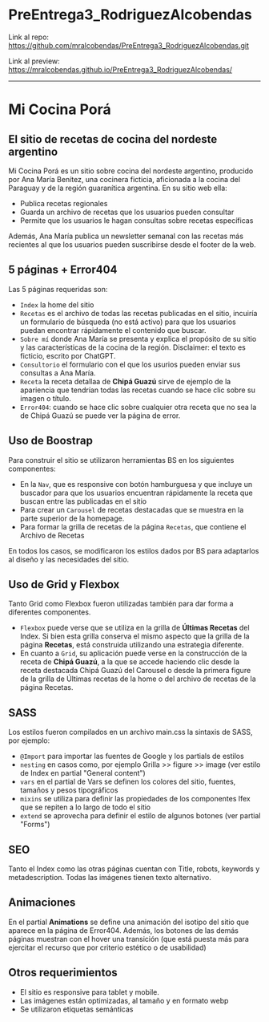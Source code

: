 # PreEntrega3_RodriguezAlcobendas


Link al repo:
https://github.com/mralcobendas/PreEntrega3_RodriguezAlcobendas.git

Link al preview: 
https://mralcobendas.github.io/PreEntrega3_RodriguezAlcobendas/


---------------------------

# Mi Cocina Porá
## El sitio de recetas de cocina del nordeste argentino

Mi Cocina Porá es un sitio sobre cocina del nordeste argentino, producido por Ana María Benítez, una cocinera ficticia, aficionada a la cocina del Paraguay y de la región guaranítica argentina. En su sitio web ella:

- Publica recetas regionales
- Guarda un archivo de recetas que los usuarios pueden consultar
- Permite que los usuarios le hagan consultas sobre recetas específicas

Además, Ana María publica un newsletter semanal con las recetas más recientes al que los usuarios pueden suscribirse desde el footer de la web.

## 5 páginas + Error404
Las 5 páginas requeridas son:
- `Index` la home del sitio
- `Recetas` es el archivo de todas las recetas publicadas en el sitio, incuiría un formulario de búsqueda (no está activo) para que los usuarios puedan encontrar rápidamente el contenido que buscar.
- `Sobre mí` donde Ana María se presenta y explica el propósito de su sitio y las características de la cocina de la región. Disclaimer: el texto es ficticio, escrito por ChatGPT.
- `Consultorio` el formulario con el que los usurios pueden enviar sus consultas a Ana María.
- `Receta` la receta detallaa de **Chipá Guazú** sirve de ejemplo de la apariencia que tendrían todas las recetas cuando se hace clic sobre su imagen o título.
- `Error404`: cuando se hace clic sobre cualquier otra receta que no sea la de Chipá Guazú se puede ver la página de error.


## Uso de Boostrap

Para construir el sitio se utilizaron herramientas BS en los siguientes componentes:

- En la `Nav`, que es responsive con botón hamburguesa y que incluye un buscador para que los usuarios encuentran rápidamente la receta que buscan entre las publicadas en el sitio
- Para crear un `Carousel` de recetas destacadas que se muestra en la parte superior de la homepage.
- Para formar la grilla de recetas de la página `Recetas`, que contiene el Archivo de Recetas

En todos los casos, se modificaron los estilos dados por BS para adaptarlos al diseño y las necesidades del sitio.


## Uso de Grid y Flexbox

Tanto Grid como Flexbox fueron utilizadas también para dar forma a diferentes componentes. 
- `Flexbox` puede verse que se utiliza en la grilla de **Últimas Recetas** del Index. Si bien esta grilla conserva el mismo aspecto que la grilla de la página **Recetas**, está construida utilizando una estrategia diferente.
- En cuanto a `Grid`, su aplicación puede verse en la construcción de la receta de **Chipá Guazú**, a la que se accede haciendo clic desde la receta destacada Chipá Guazú del Carousel o desde la primera figure de la grilla de Últimas recetas de la home o del archivo de recetas de la página Recetas.



## SASS
Los estilos fueron compilados en un archivo main.css la sintaxis de SASS, por ejemplo:

- `@Import` para importar las fuentes de Google y los partials de estilos
- `nesting` en casos como, por ejemplo Grilla >> figure >> image (ver estilo de Index en partial "General content")
- `vars` en el partial de Vars se definen los colores del sitio, fuentes, tamaños y pesos tipográficos
- `mixins` se utiliza para definir las propiedades de los componentes lfex que se repiten a lo largo de todo el sitio
- `extend` se aprovecha para definir el estilo de algunos botones (ver partial "Forms")


## SEO

Tanto el Index como las otras páginas cuentan con Title, robots, keywords y metadescription. Todas las imágenes tienen texto alternativo.

## Animaciones

En el partial **Animations** se define una animación del isotipo del sitio que aparece en la página de Error404. Además, los botones de las demás páginas muestran con el hover una transición (que está puesta más para ejercitar el recurso que por criterio estético o de usabilidad)


## Otros requerimientos

- El sitio es responsive para tablet y mobile.
- Las imágenes están optimizadas, al tamaño y en formato webp
- Se utilizaron etiquetas semánticas